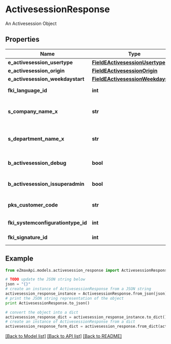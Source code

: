 # ActivesessionResponse

An Activesession Object

## Properties

Name | Type | Description | Notes
------------ | ------------- | ------------- | -------------
**e_activesession_usertype** | [**FieldEActivesessionUsertype**](FieldEActivesessionUsertype.md) |  | 
**e_activesession_origin** | [**FieldEActivesessionOrigin**](FieldEActivesessionOrigin.md) |  | 
**e_activesession_weekdaystart** | [**FieldEActivesessionWeekdaystart**](FieldEActivesessionWeekdaystart.md) |  | 
**fki_language_id** | **int** | The unique ID of the Language.  Valid values:  |Value|Description| |-|-| |1|French| |2|English| | 
**s_company_name_x** | **str** | The Name of the Company in the language of the requester | 
**s_department_name_x** | **str** | The Name of the Department in the language of the requester | 
**b_activesession_debug** | **bool** | Whether the active session is in debug or not | 
**b_activesession_issuperadmin** | **bool** | Whether the active session is superadmin or not | 
**pks_customer_code** | **str** | The customer code assigned to your account | 
**fki_systemconfigurationtype_id** | **int** | The unique ID of the Systemconfigurationtype | 
**fki_signature_id** | **int** | The unique ID of the Signature | [optional] 

## Example

```python
from eZmaxApi.models.activesession_response import ActivesessionResponse

# TODO update the JSON string below
json = "{}"
# create an instance of ActivesessionResponse from a JSON string
activesession_response_instance = ActivesessionResponse.from_json(json)
# print the JSON string representation of the object
print ActivesessionResponse.to_json()

# convert the object into a dict
activesession_response_dict = activesession_response_instance.to_dict()
# create an instance of ActivesessionResponse from a dict
activesession_response_form_dict = activesession_response.from_dict(activesession_response_dict)
```
[[Back to Model list]](../README.md#documentation-for-models) [[Back to API list]](../README.md#documentation-for-api-endpoints) [[Back to README]](../README.md)


